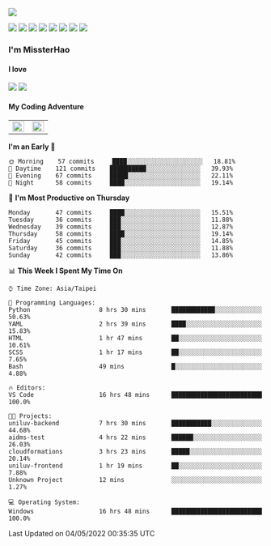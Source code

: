 ![](https://komarev.com/ghpvc/?username=MissterHao&color=ff69b4)

[![](https://img.shields.io/badge/Amazon%20AWS-%23232F3E?logo=amazon-aws&logoColor=white&style=for-the-badge)](https://aws.amazon.com/)
[![](https://img.shields.io/badge/Python-3776AB?style=for-the-badge&logo=python&logoColor=white)](https://www.djangoproject.com/)
[![](https://img.shields.io/badge/Django-092E20?style=for-the-badge&logo=django&logoColor=white)](https://www.python.org/)
[![](https://img.shields.io/badge/Flask-000000?style=for-the-badge&logo=flask&logoColor=white)](https://flask.palletsprojects.com/en/2.1.x/)
[![](https://img.shields.io/badge/go-%2300ADD8.svg?&style=for-the-badge&logo=go&logoColor=white)](https://golang.org/)
[![](https://img.shields.io/badge/javascript-%23F7DF1E.svg?&style=for-the-badge&logo=javascript&logoColor=black)](https://www.javascript.com/)
[![](https://img.shields.io/badge/mysql-%234479A1.svg?&style=for-the-badge&logo=mysql&logoColor=white)](https://www.mysql.com/)
[![](https://img.shields.io/badge/docker-%232496ED.svg?&style=for-the-badge&logo=docker&logoColor=white)](https://www.docker.com/)

### I'm MissterHao

#### I love  
![](https://img.shields.io/badge/Netflix-E50914?style=for-the-badge&logo=netflix&logoColor=white)
![](https://img.shields.io/badge/YouTube-FF0000?style=for-the-badge&logo=youtube&logoColor=white)

#### My Coding Adventure
<!-- Readme stats -->
<!-- https://github.com/anuraghazra/github-readme-stats -->
<table>
<tr>
    <td valign="top" width="50%">
    <img src="https://github-readme-stats.vercel.app/api?username=MissterHao&hide_border=true&show_icons=true&locale=en" align="left" style="width: 100%" />
    </td>
    <td valign="top" width="50%">
    <img src="https://github-readme-stats.vercel.app/api/top-langs?username=MissterHao&hide_border=true&show_icons=true&locale=en&layout=compact" align="left" style="width: 100%" />
    </td>
</tr>
</table>  


<!--START_SECTION:waka-->
**I'm an Early 🐤** 

```text
🌞 Morning    57 commits     ████░░░░░░░░░░░░░░░░░░░░░   18.81% 
🌆 Daytime    121 commits    ██████████░░░░░░░░░░░░░░░   39.93% 
🌃 Evening    67 commits     █████░░░░░░░░░░░░░░░░░░░░   22.11% 
🌙 Night      58 commits     ████░░░░░░░░░░░░░░░░░░░░░   19.14%

```
📅 **I'm Most Productive on Thursday** 

```text
Monday       47 commits     ████░░░░░░░░░░░░░░░░░░░░░   15.51% 
Tuesday      36 commits     ███░░░░░░░░░░░░░░░░░░░░░░   11.88% 
Wednesday    39 commits     ███░░░░░░░░░░░░░░░░░░░░░░   12.87% 
Thursday     58 commits     ████░░░░░░░░░░░░░░░░░░░░░   19.14% 
Friday       45 commits     ███░░░░░░░░░░░░░░░░░░░░░░   14.85% 
Saturday     36 commits     ███░░░░░░░░░░░░░░░░░░░░░░   11.88% 
Sunday       42 commits     ███░░░░░░░░░░░░░░░░░░░░░░   13.86%

```


📊 **This Week I Spent My Time On** 

```text
⌚︎ Time Zone: Asia/Taipei

💬 Programming Languages: 
Python                   8 hrs 30 mins       ████████████░░░░░░░░░░░░░   50.63% 
YAML                     2 hrs 39 mins       ████░░░░░░░░░░░░░░░░░░░░░   15.83% 
HTML                     1 hr 47 mins        ██░░░░░░░░░░░░░░░░░░░░░░░   10.61% 
SCSS                     1 hr 17 mins        ██░░░░░░░░░░░░░░░░░░░░░░░   7.65% 
Bash                     49 mins             █░░░░░░░░░░░░░░░░░░░░░░░░   4.88%

🔥 Editors: 
VS Code                  16 hrs 48 mins      █████████████████████████   100.0%

🐱‍💻 Projects: 
uniluv-backend           7 hrs 30 mins       ███████████░░░░░░░░░░░░░░   44.68% 
aidms-test               4 hrs 22 mins       ██████░░░░░░░░░░░░░░░░░░░   26.03% 
cloudformations          3 hrs 23 mins       █████░░░░░░░░░░░░░░░░░░░░   20.14% 
uniluv-frontend          1 hr 19 mins        ██░░░░░░░░░░░░░░░░░░░░░░░   7.88% 
Unknown Project          12 mins             ░░░░░░░░░░░░░░░░░░░░░░░░░   1.27%

💻 Operating System: 
Windows                  16 hrs 48 mins      █████████████████████████   100.0%

```


 Last Updated on 04/05/2022 00:35:35 UTC
<!--END_SECTION:waka-->

<!--
**MissterHao/MissterHao** is a ✨ _special_ ✨ repository because its `README.md` (this file) appears on your GitHub profile.

Here are some ideas to get you started:

- 🔭 I’m currently working on ...
- 🌱 I’m currently learning ...
- 👯 I’m looking to collaborate on ...
- 🤔 I’m looking for help with ...
- 💬 Ask me about ...
- 📫 How to reach me: ...
- 😄 Pronouns: ...
- ⚡ Fun fact: ...
-->
